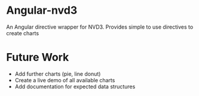 Angular-nvd3
==============
An Angular directive wrapper for NVD3. Provides simple to use directives to create charts

Future Work
=============
* Add further charts (pie, line donut)
* Create a live demo of all available charts
* Add documentation for expected data structures
